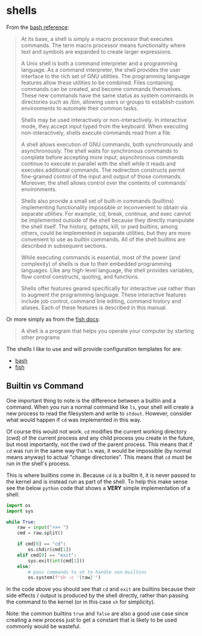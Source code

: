 # shells

From the [bash reference](https://www.gnu.org/software/bash/manual/bash.html#What-is-a-shell_003f):

> At its base, a shell is simply a macro processor that executes commands. The term macro processor means functionality
> where text and symbols are expanded to create larger expressions.
>
> A Unix shell is both a command interpreter and a programming language. As a command interpreter, the shell provides
> the user interface to the rich set of GNU utilities. The programming language features allow these utilities to be
> combined. Files containing commands can be created, and become commands themselves. These new commands have the same
> status as system commands in directories such as /bin, allowing users or groups to establish custom environments to
> automate their common tasks.
>
> Shells may be used interactively or non-interactively. In interactive mode, they accept input typed from the keyboard.
> When executing non-interactively, shells execute commands read from a file.
>
> A shell allows execution of GNU commands, both synchronously and asynchronously. The shell waits for synchronous
> commands to complete before accepting more input; asynchronous commands continue to execute in parallel with the shell
> while it reads and executes additional commands. The redirection constructs permit fine-grained control of the input
> and output of those commands. Moreover, the shell allows control over the contents of commands’ environments.
>
> Shells also provide a small set of built-in commands (builtins) implementing functionality impossible or inconvenient
> to obtain via separate utilities. For example, cd, break, continue, and exec cannot be implemented outside of the
> shell because they directly manipulate the shell itself. The history, getopts, kill, or pwd builtins, among others,
> could be implemented in separate utilities, but they are more convenient to use as builtin commands. All of the shell
> builtins are described in subsequent sections.
>
> While executing commands is essential, most of the power (and complexity) of shells is due to their embedded
> programming languages. Like any high-level language, the shell provides variables, flow control constructs, quoting,
> and functions.
>
> Shells offer features geared specifically for interactive use rather than to augment the programming language. These
> interactive features include job control, command line editing, command history and aliases. Each of these features is
> described in this manual.

Or more simply as from the [fish docs](https://fishshell.com/docs/current/index.html):
> A shell is a program that helps you operate your computer by starting other programs

The shells I like to use and will provide configuration templates for are:

- [bash](/shells/bash)
- [fish](/shells/fish)

## Builtin vs Command

One important thing to note is the difference between a builtin and a command. When you run a normal command like `ls`,
your shell will create a new process to read the filesystem and write to `stdout`. However, consider what would happen
if `cd` was implemented in this way.

Of course this would not work. `cd` modifies the current working directory (cwd) of the current process and any child
process you create in the future, but most importantly, not the cwd of the parent process. This means that if `cd` was
run in the same way that `ls` was, it would be impossible (by normal means anyway) to actual "change directories". This
means that `cd` must be run in the shell's process.

This is where builtins come in. Because `cd` is a builtin it, it is never passed to the kernel and is instead run as
part of the shell. To help this make sense see the below `python` code that shows a **VERY** simple implementation of a
shell:

```python
import os
import sys

while True:
    raw = input(">>> ")
    cmd = raw.split()

    if cmd[0] == "cd":
        os.chdir(cmd[1])
    elif cmd[0] == "exit":
        sys.exit(int(cmd[1]))
    else:
        # pass commands to sh to handle non-builtins
        os.system(f"sh -c '{raw}'")
```

In the code above you should see that `cd` and `exit` are builtins because their side effects / output is produced by
the shell directly, rather than passing the command to the kernel (or in this case `sh` for simplicity).

Note: the common builtins `true` and `false` are also a good use case since creating a new process just to get a
constant that is likely to be used commonly would be wasteful.